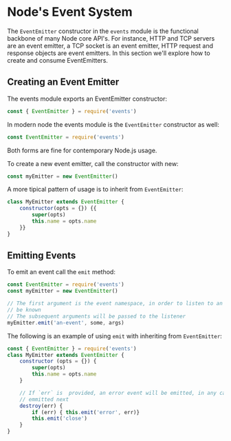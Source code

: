 # Node's Event System
The `EventEmitter` constructor in the `events` module is the functional backbone of many Node core
API's. For instance, HTTP and TCP servers are an event emitter, a TCP socket is an event emitter,
HTTP request and response objects are event emitters. In this section we'll explore how to create
and consume EventEmitters.

## Creating an Event Emitter
The events module exports an EventEmitter constructor:
```js
const { EventEmitter } = require('events')

```

In modern node the events module is the `EventEmitter` constructor as well:
```js
const EventEmitter = require('events')

```

Both forms are fine for contemporary Node.js usage.

To create a new event emitter, call the constructor with new:
```js
const myEmitter = new EventEmitter()

```

A more tipical pattern of usage is to inherit from `EventEmitter`:
```js
class MyEmitter extends EventEmitter {
    constructor(opts = {}) {{
        super(opts)
        this.name = opts.name
    }}
}

```

## Emitting Events
To emit an event call the `emit` method:
```js
const EventEmitter = require('events')
const myEmitter = new EventEmitter()

// The first argument is the event namespace, in order to listen to an event this namespace has to
// be known
// The subsequent arguments will be passed to the listener
myEmitter.emit('an-event', some, args)

```

The following is an example of using `emit` with inheriting from `EventEmitter`:
```js
const { EventEmitter } = require('events')
class MyEmitter extends EventEmitter {
    constructor (opts = {}) {
        super(opts)
        this.name = opts.name
    }

    // If `err` is  provided, an error event will be emitted, in any case the `close` event will be
    // emmitted next
    destroy(err) {
        if (err) { this.emit('error', err)}
        this.emit('close')
    }
}

```
